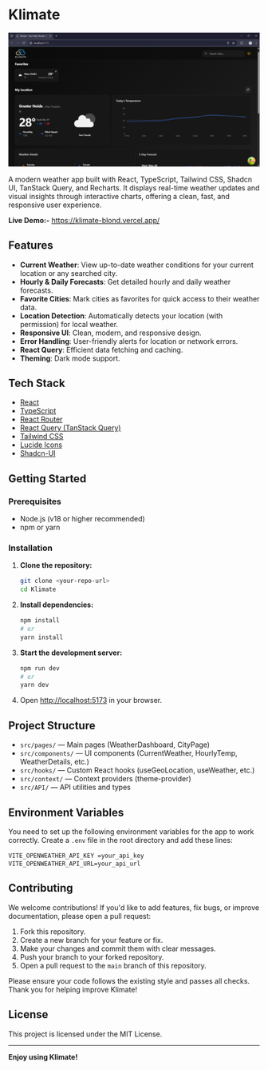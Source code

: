 # Klimate

![Klimate Preview](./public/klimate.png)


A modern weather app built with React, TypeScript, Tailwind CSS, Shadcn UI, TanStack Query, and Recharts. It displays real-time weather updates and visual insights through interactive charts, offering a clean, fast, and responsive user experience.

**Live Demo:-** https://klimate-blond.vercel.app/

## Features

- **Current Weather**: View up-to-date weather conditions for your current location or any searched city.
- **Hourly & Daily Forecasts**: Get detailed hourly and daily weather forecasts.
- **Favorite Cities**: Mark cities as favorites for quick access to their weather data.
- **Location Detection**: Automatically detects your location (with permission) for local weather.
- **Responsive UI**: Clean, modern, and responsive design.
- **Error Handling**: User-friendly alerts for location or network errors.
- **React Query**: Efficient data fetching and caching.
- **Theming**: Dark mode support.

## Tech Stack

- [React](https://react.dev/)
- [TypeScript](https://www.typescriptlang.org/)
- [React Router](https://reactrouter.com/)
- [React Query (TanStack Query)](https://tanstack.com/query/latest)
- [Tailwind CSS](https://tailwindcss.com/)
- [Lucide Icons](https://lucide.dev/)
- [Shadcn-UI](https://ui.shadcn.com/)

## Getting Started

### Prerequisites
- Node.js (v18 or higher recommended)
- npm or yarn

### Installation

1. **Clone the repository:**
   ```sh
   git clone <your-repo-url>
   cd Klimate
   ```
2. **Install dependencies:**
   ```sh
   npm install
   # or
   yarn install
   ```
3. **Start the development server:**
   ```sh
   npm run dev
   # or
   yarn dev
   ```
4. Open [http://localhost:5173](http://localhost:5173) in your browser.

## Project Structure

- `src/pages/` — Main pages (WeatherDashboard, CityPage)
- `src/components/` — UI components (CurrentWeather, HourlyTemp, WeatherDetails, etc.)
- `src/hooks/` — Custom React hooks (useGeoLocation, useWeather, etc.)
- `src/context/` — Context providers (theme-provider)
- `src/API/` — API utilities and types

## Environment Variables

You need to set up the following environment variables for the app to work correctly. Create a `.env` file in the root directory and add these lines:

```
VITE_OPENWEATHER_API_KEY =your_api_key
VITE_OPENWEATHER_API_URL=your_api_url
```

## Contributing

We welcome contributions! If you'd like to add features, fix bugs, or improve documentation, please open a pull request:

1. Fork this repository.
2. Create a new branch for your feature or fix.
3. Make your changes and commit them with clear messages.
4. Push your branch to your forked repository.
5. Open a pull request to the `main` branch of this repository.

Please ensure your code follows the existing style and passes all checks. Thank you for helping improve Klimate!


## License

This project is licensed under the MIT License.

---

**Enjoy using Klimate!**
